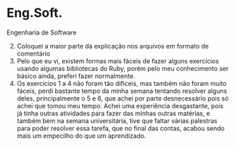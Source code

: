 # Eng.Soft.
Engenharia de Software


2. Coloquei a maior parte da explicação nos arquivos em formato de comentário
3. Pelo que eu vi, existem formas mais fáceis de fazer alguns exercícios usando algumas bibliotecas do Ruby, porém pelo meu conhecimento ser básico ainda, preferi fazer normalmente.
4. Os exercícios 1 a 4 não foram tão dificeis, mas também não foram muito fáceis, perdi bastante tempo da minha semana tentando resolver alguns deles, principalmente o 5 e 6, que achei por parte desnecessário pois só achei que tomou meu tempo. Achei uma experiência desgastante, pois já tinha outras atividades para fazer das minhas outras matérias, e também bem na semana universitária, tive que faltar várias palestras para poder resolver essa tarefa, que no final das contas, acabou sendo mais um empecilho do que um aprendizado.
